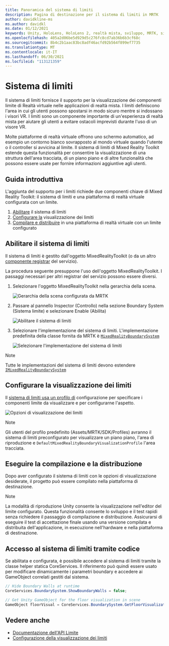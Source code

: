 ```yaml
---
title: Panoramica del sistema di limiti
description: Pagina di destinazione per il sistema di limiti in MRTK
author: davidkline-ms
ms.author: davidkl
ms.date: 01/12/2021
keywords: Unity, HoloLens, HoloLens 2, realtà mista, sviluppo, MRTK, sistema di limiti,
ms.openlocfilehash: 405a2d06be5d929d5c276fc8cd7ab36b6b3cf68c
ms.sourcegitcommit: 8b4c2b1aac83bc8adf46acfd92b564f899ef7735
ms.translationtype: MT
ms.contentlocale: it-IT
ms.lasthandoff: 06/30/2021
ms.locfileid: "113121359"
---
```

# <a name="boundary-system"></a>Sistema di limiti

Il sistema di limiti fornisce il supporto per la visualizzazione dei componenti limite di Realtà virtuale nelle applicazioni di realtà mista. I limiti definiscono l'area in cui gli utenti possono spostarsi in modo sicuro mentre si indossano i visori VR. I limiti sono un componente importante di un'esperienza di realtà mista per aiutare gli utenti a evitare ostacoli imprevisti durante l'uso di un visore VR.

Molte piattaforme di realtà virtuale offrono uno schermo automatico, ad esempio un contorno bianco sovrapposto al mondo virtuale quando l'utente o il controller si avvicina al limite. Il sistema di limiti di Mixed Reality Toolkit estende questa funzionalità per consentire la visualizzazione di una struttura dell'area tracciata, di un piano piano e di altre funzionalità che possono essere usate per fornire informazioni aggiuntive agli utenti.

## <a name="getting-started"></a>Guida introduttiva

L'aggiunta del supporto per i limiti richiede due componenti chiave di Mixed Reality Toolkit: il sistema di limiti e una piattaforma di realtà virtuale configurata con un limite.

1. [Abilitare](#enable-boundary-system) il sistema di limiti
2. [Configurare la](#configure-boundary-visualization) visualizzazione dei limiti
3. [Compilare e distribuire](#build-and-deploy) in una piattaforma di realtà virtuale con un limite configurato

## <a name="enable-boundary-system"></a>Abilitare il sistema di limiti

Il sistema di limiti è gestito dall'oggetto MixedRealityToolkit (o da un altro [componente registrar](xref:Microsoft.MixedReality.Toolkit.IMixedRealityServiceRegistrar) del servizio).

La procedura seguente presuppone l'uso dell'oggetto MixedRealityToolkit. I passaggi necessari per altri registrar del servizio possono essere diversi.

1. Selezionare l'oggetto MixedRealityToolkit nella gerarchia della scena.

    ![Gerarchia della scena configurata da MRTK](../images/MRTK_ConfiguredHierarchy.png)

1. Passare al pannello Inspector (Controllo) nella sezione Boundary System (Sistema limite) e selezionare Enable (Abilita)

    ![Abilitare il sistema di limiti](../images/boundary/MRTKConfig_Boundary.png)

1. Selezionare l'implementazione del sistema di limiti. L'implementazione predefinita della classe fornita da MRTK è [`MixedRealityBoundarySystem`](xref:Microsoft.MixedReality.Toolkit.Boundary.MixedRealityBoundarySystem)

    ![Selezionare l'implementazione del sistema di limiti](../images/boundary/BoundarySelectSystemType.png)

> [!NOTE]
> Tutte le implementazioni del sistema di limiti devono estendere [`IMixedRealityBoundarySystem`](xref:Microsoft.MixedReality.Toolkit.Boundary.IMixedRealityBoundarySystem)

## <a name="configure-boundary-visualization"></a>Configurare la visualizzazione dei limiti

Il [sistema di limiti usa un profilo di](configuring-boundary-visualization.md) configurazione per specificare i componenti limite da visualizzare e per configurarne l'aspetto.

![Opzioni di visualizzazione dei limiti](../images/boundary/BoundaryVisualizationProfile.png)

> [!NOTE]
> Gli utenti del profilo predefinito (Assets/MRTK/SDK/Profiles) avranno il sistema di limiti preconfigurato per visualizzare un piano piano, l'area di riproduzione e `DefaultMixedRealityBoundaryVisualizationProfile` l'area tracciata.

## <a name="build-and-deploy"></a>Eseguire la compilazione e la distribuzione

Dopo aver configurato il sistema di limiti con le opzioni di visualizzazione desiderate, il progetto può essere compilato nella piattaforma di destinazione.

> [!NOTE]
> La modalità di riproduzione Unity consente la visualizzazione nell'editor del limite configurato. Questa funzionalità consente lo sviluppo e il test rapidi senza richiedere il passaggio di compilazione e distribuzione. Assicurarsi di eseguire il test di accettazione finale usando una versione compilata e distribuita dell'applicazione, in esecuzione nell'hardware e nella piattaforma di destinazione.

## <a name="accessing-boundary-system-via-code"></a>Accesso al sistema di limiti tramite codice

Se abilitata e configurata, è possibile accedere al sistema di limiti tramite la classe helper statica CoreServices. Il riferimento può quindi essere usato per modificare dinamicamente i parametri boundary e accedere ai GameObject correlati gestiti dal sistema.

```c#
// Hide Boundary Walls at runtime
CoreServices.BoundarySystem.ShowBoundaryWalls = false;

// Get Unity GameObject for the floor visualization in scene
GameObject floorVisual = CoreServices.BoundarySystem.GetFloorVisualization();
```

## <a name="see-also"></a>Vedere anche

- [Documentazione dell'API Limite](xref:Microsoft.MixedReality.Toolkit.Boundary)
- [Configurazione della visualizzazione dei limiti](configuring-boundary-visualization.md)
